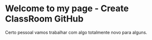 # Welcome to my page - Create ClassRoom GitHub

Certo pessoal vamos trabalhar com algo totalmente novo para alguns.
